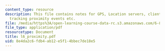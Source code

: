 ```yaml
---
content_type: resource
description: This file contains notes for GPS, Location servers, client roles, Indoor
  tracking proximity events etc.
file: /media/https%3A/open-learning-course-data-rc.s3.amazonaws.com/6-883-pervasive-human-centric-computing-sma-5508-spring-2006/8e4da2c6fdb4ab12e5f14bbec7de18e5_l6_proximity.pdf
file_type: application/pdf
resourcetype: Document
title: l6_proximity.pdf
uid: 8e4da2c6-fdb4-ab12-e5f1-4bbec7de18e5
---
```

